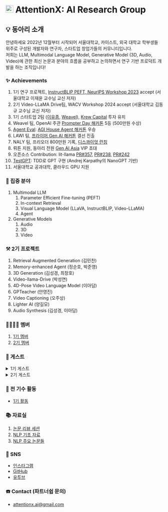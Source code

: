 # <img width="24" alt="image" src="https://i.ibb.co/jJJV9fs/1686903632416.jpg"> AttentionX: AI Research Group 

## 💡 동아리 소개
안녕하세요 2022년 12월부터 시작되어 서울대학교, 카이스트, 외국 대학교 학부생들 위주로 구성된 개발자와 연구자, 스타트업 창업가들의 커뮤니티입니다.   
저희는 LLM, Multimodal Language Model, Generative Model (3D, Audio, Video)에 관한 최신 논문과 분야의 흐름을 공부하고 논의하면서 연구 기반 프로덕트 개발을 하는 조직입니다!


### ✨ Achievements
1. 1기 연구 프로젝트, [InstructBLIP PEFT, NeurIPS Workshop 2023](https://neurips2023-enlsp.github.io/accepted_papers.html#:~:text=Parameter%2DEfficient%20Fine%2Dtuning%20of%20InstructBLIP%20for%20Visual%20Reasoning%20Tasks) accept (서울대학교 이재윤 교수님 교신 저자)
2. 2기 Video-LLaMA Drive팀, WACV Workshop 2024 accept (서울대학교 김동규 교수님 교신 저자)
3. 1기 스타트업 2팀 ([이유종](https://github.com/repllabs/fastrepl), [Weavel](https://www.promptmodel.run)), [Krew Capital](https://krewcapital.com/) 투자 유치
4. Weavel 팀, OpenAI 주관 [Prompter Day 해커톤](https://www.prompterday.com/main) 5등 (500만원 수상)
5. [Agent Eval](https://www.youtube.com/watch?v=sjEMBY3Ngbk): [AGI House Agent 해커톤](https://partiful.com/e/I4oVKOY4DXEG5Bn9U61h) 우승
6. LAWI 팀, [프라이머 Gen AI 해커톤](https://www.newswire.co.kr/newsRead.php?no=965386) 결선 진출
7. NALY 팀, 프리오더 800만원 기록, [디스콰이엇 런칭](https://disquiet.io/@marc/makerlog/8017)
8. 뤼튼 지원, 동아리 전원 [Gen AI Asia](https://www.genai.asia) VIP 초대
9. 오픈소스 Contribution: lit-llama [PR#357](https://github.com/Lightning-AI/lit-llama/pull/357), [PR#238](https://github.com/Lightning-AI/lit-llama/pull/238), [PR#242](https://github.com/Lightning-AI/lit-llama/pull/242)
10. [TestGPT](https://github.com/AttentionX/testGPT): TDD로 GPT 구현 (Andrej Karpathy의 NanoGPT 기반)
11. 서울대학교 공과대학, 클라우드 GPU 지원

### 👀 집중 분야
1. Multimodal LLM
    1. Parameter Efficient Fine-tuning (PEFT)
    2. In-context Retrieval
    3. Visual Language Model (LLaVA, InstructBLIP, Video-LLaMA)
    4. Agent
3. Generative Models
    1. Audio
    2. 3D
    3. Video

### ⚒️ 2기 프로젝트
1. Retrieval Augmented Generation (김민찬)
2. Memory-enhanced Agent (정순호, 박준영)
3. 3D Generation (김성경, 최창호)
4. Video-llama-Drive (박성연)
5. 4D-Pose Video Language Model (이아담)
6. GPTeacher (안영진)
7. Video Captioning (오주상)
8. Lighter AI (양길모)
9. Audio Synthesis (김성경, 이아담)

### 👨‍👨‍👧‍👧 멤버
1. [1기 멤버](https://eager-rest-e73.notion.site/AttentionX-1-1fd7b9c8efb0422c969c877c8d1c09c4?pvs=4)
2. [2기 멤버](https://eager-rest-e73.notion.site/AttentionX-2-fd86468a8dbd436dab29ef10f5553da1?pvs=4)

### 🤵 게스트
<details>
<summary>1기 게스트</summary>
  1. <a href="https://wrtn.ai/">뤼튼</a> 이세영 대표님
    <br>
  2. <a href="https://www.learners.company/">팀러너스</a> 맹주성 대표님
    <br>
  3. <a href="https://www.ringleplus.com/ko/student/landing/team">링글</a> 이성파 대표님
</details>
<details>
<summary>2기 게스트</summary>
    1. Krew Capital 송민재님, 민병훈님 <br>
    2. Neuralkind 김준희님 <br>
    3. 띵스플로우 윤희상님 <br>
    4. 코르카 이태호님 <br>
    5. 뤼튼 현지웅님 <br>
    6. 해치랩스 김민석님
</details>

### 🔖 전 기수 활동
- [1기 활동](https://eager-rest-e73.notion.site/1-e41e8583e724455ca1959d24332246e5?pvs=4)

### 📚 자료실
1. [논문 리뷰 세션](https://skillful-houseboat-70c.notion.site/Study-Sessions-614371ce36a64c318b6c6bf3980f4467)
2. [NLP 기초 자료](https://skillful-houseboat-70c.notion.site/NLP-0cf2ffe5cc2542a4a6edd9f8e86fb4ef)
3. [NLP 주요 논문들](https://skillful-houseboat-70c.notion.site/e805b63e1f304c53aed49b4b177d6019?v=22d6287722c341a3a0936638e73534b8)


### 💬 SNS
- [인스타그램](https://www.instagram.com/attentionx.ai/)
- [GitHub](https://github.com/AttentionX)
- [유투브](https://www.youtube.com/@attentionx)


### ☎️ Contact (파트너쉽 문의)
- attentionx.ai@gmail.com
